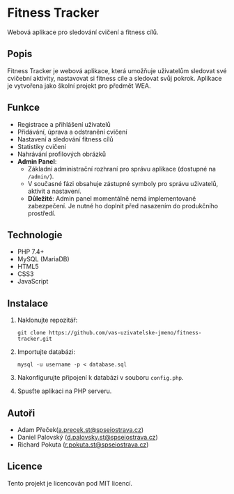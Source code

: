 # Fitness Tracker

Webová aplikace pro sledování cvičení a fitness cílů.

## Popis

Fitness Tracker je webová aplikace, která umožňuje uživatelům sledovat své cvičební aktivity, nastavovat si fitness cíle a sledovat svůj pokrok. Aplikace je vytvořena jako školní projekt pro předmět WEA.

## Funkce

- Registrace a přihlášení uživatelů
- Přidávání, úprava a odstranění cvičení
- Nastavení a sledování fitness cílů
- Statistiky cvičení
- Nahrávání profilových obrázků
- **Admin Panel**:
  - Základní administrační rozhraní pro správu aplikace (dostupné na `/admin/`).
  - V současné fázi obsahuje zástupné symboly pro správu uživatelů, aktivit a nastavení.
  - **Důležité**: Admin panel momentálně nemá implementované zabezpečení. Je nutné ho doplnit před nasazením do produkčního prostředí.

## Technologie

- PHP 7.4+
- MySQL (MariaDB)
- HTML5
- CSS3
- JavaScript

## Instalace

1. Naklonujte repozitář:
   ```
   git clone https://github.com/vas-uzivatelske-jmeno/fitness-tracker.git
   ```

2. Importujte databázi:
   ```
   mysql -u username -p < database.sql
   ```

3. Nakonfigurujte připojení k databázi v souboru `config.php`.

4. Spusťte aplikaci na PHP serveru.

## Autoři

- Adam Přeček(a.precek.st@spseiostrava.cz)
- Daniel Palovský (d.palovsky.st@spseiostrava.cz)
- Richard Pokuta (r.pokuta.st@spseiostrava.cz)

## Licence

Tento projekt je licencován pod MIT licencí.